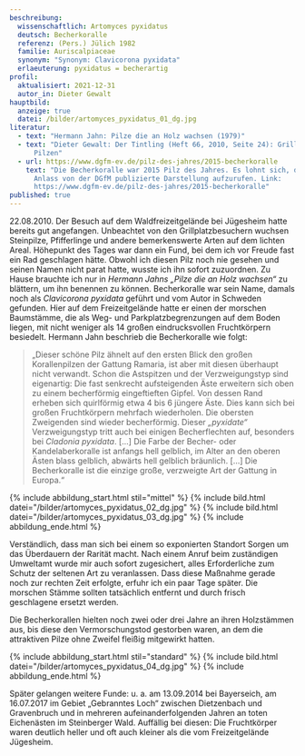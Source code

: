 ```yaml
---
beschreibung:
  wissenschaftlich: Artomyces pyxidatus
  deutsch: Becherkoralle
  referenz: (Pers.) Jülich 1982
  familie: Auriscalpiaceae
  synonym: "Synonym: Clavicorona pyxidata"
  erlaeuterung: pyxidatus = becherartig
profil:
  aktualisiert: 2021-12-31
  autor_in: Dieter Gewalt
hauptbild:
  anzeige: true
  datei: /bilder/artomyces_pyxidatus_01_dg.jpg
literatur:
  - text: "Hermann Jahn: Pilze die an Holz wachsen (1979)"
  - text: "Dieter Gewalt: Der Tintling (Heft 66, 2010, Seite 24): Grillplatz mit
      Pilzen"
  - url: https://www.dgfm-ev.de/pilz-des-jahres/2015-becherkoralle
    text: "Die Becherkoralle war 2015 Pilz des Jahres. Es lohnt sich, die aus diesem
      Anlass von der DGfM publizierte Darstellung aufzurufen. Link:
      https://www.dgfm-ev.de/pilz-des-jahres/2015-becherkoralle"
published: true
---
```

22.08.2010. Der Besuch auf dem Waldfreizeitgelände bei Jügesheim hatte bereits gut angefangen. Unbeachtet von den Grillplatzbesuchern wuchsen Steinpilze, Pfifferlinge und andere bemerkenswerte Arten auf dem lichten Areal. Höhepunkt des Tages war dann ein Fund, bei dem ich vor Freude fast ein Rad geschlagen hätte. Obwohl ich diesen Pilz noch nie gesehen und seinen Namen nicht parat hatte, wusste ich ihn sofort zuzuordnen. Zu Hause brauchte ich nur in *Hermann Jahns „Pilze die an Holz wachsen“* zu blättern, um ihn benennen zu können. Becherkoralle war sein Name, damals noch als *Clavicorona pyxidata* geführt und vom Autor in Schweden gefunden. Hier auf dem Freizeitgelände hatte er einen der morschen Baumstämme, die als Weg- und Parkplatzbegrenzungen auf dem Boden liegen, mit nicht weniger als 14 großen eindrucksvollen Fruchtkörpern besiedelt. Hermann Jahn beschrieb die Becherkoralle wie folgt: 

> „Dieser schöne Pilz ähnelt auf den ersten Blick den großen Korallenpilzen der Gattung Ramaria, ist aber mit diesen überhaupt nicht verwandt. Schon die Astspitzen und der Verzweigungstyp sind eigenartig: Die fast senkrecht aufsteigenden Äste erweitern sich oben zu einem becherförmig eingeftieften Gipfel. Von dessen Rand erheben sich quirlförmig etwa 4 bis 6 jüngere Äste. Dies kann sich bei großen Fruchtkörpern mehrfach wiederholen. Die obersten Zweigenden sind wieder becherförmig. Dieser *„pyxidate“* Verzweigungstyp tritt auch bei einigen Becherflechten auf, besonders bei *Cladonia pyxidata*. \[…] Die Farbe der Becher- oder Kandelaberkoralle ist anfangs hell gelblich, im Alter an den oberen Ästen blass gelblich, abwärts hell gelblich bräunlich. \[…] Die Becherkoralle ist die einzige große, verzweigte Art der Gattung in Europa.“

{% include abbildung_start.html stil="mittel" %}
{% include bild.html datei="/bilder/artomyces_pyxidatus_02_dg.jpg" %}
{% include bild.html datei="/bilder/artomyces_pyxidatus_03_dg.jpg" %}
{% include abbildung_ende.html %}

Verständlich, dass man sich bei einem so exponierten Standort Sorgen um das Überdauern der Rarität macht. Nach einem Anruf beim zuständigen Umweltamt wurde mir auch sofort zugesichert, alles Erforderliche zum Schutz der seltenen Art zu veranlassen. Dass diese Maßnahme gerade noch zur rechten Zeit erfolgte, erfuhr ich ein paar Tage später. Die morschen Stämme sollten tatsächlich entfernt und durch frisch geschlagene ersetzt werden.

Die Becherkorallen hielten noch zwei oder drei Jahre an ihren Holzstämmen aus, bis diese den Vermorschungstod gestorben waren, an dem die attraktiven Pilze ohne Zweifel fleißig mitgewirkt hatten.

{% include abbildung_start.html stil="standard" %}
{% include bild.html datei="/bilder/artomyces_pyxidatus_04_dg.jpg" %}
{% include abbildung_ende.html %}

Später gelangen weitere Funde: u. a. am 13.09.2014 bei Bayerseich, am 16.07.2017 im Gebiet „Gebranntes Loch“ zwischen Dietzenbach und Gravenbruch und in mehreren aufeinanderfolgenden Jahren an toten Eichenästen im Steinberger Wald. Auffällig bei diesen: Die Fruchtkörper waren deutlich heller und oft auch kleiner als die vom Freizeitgelände Jügesheim.